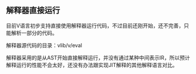 ## 解释器直接运行

目前V语言初步支持直接使用解释器运行代码，不过目前还刚开始，还不完善，只能解析一部分的代码。

解释器源代码的目录：vlib/v/eval

解释器采用的是从AST开始直接解释运行，并没有通过某种中间表示IR，所以预计解释运行的性能不会太好，还没有办法跟实现JIT解释的其他解释语言对比。